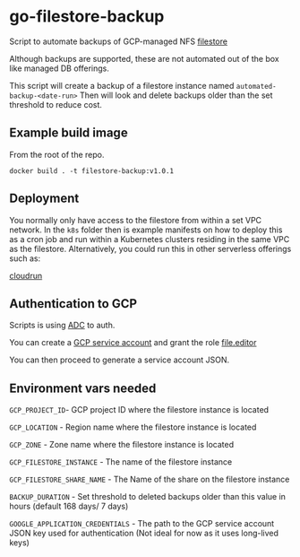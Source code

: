 # go-filestore-backup

Script to automate backups of GCP-managed NFS [filestore](https://cloud.google.com/filestore)

Although backups are supported, these are not automated out of the box like managed DB offerings.

This script will create a backup of a filestore instance named `automated-backup-<date-run>`
Then will look and delete backups older than the set threshold to reduce cost.

## Example build image

From the root of the repo.

`docker build . -t filestore-backup:v1.0.1`

## Deployment

You normally only have access to the filestore from within a set VPC network.
In the `k8s` folder then is example manifests on how to deploy this as a cron job and run within a Kubernetes clusters residing in the same VPC as the filestore.
Alternatively, you could run this in other serverless offerings such as:

[cloudrun](https://cloud.google.com/run)

## Authentication to GCP

Scripts is using [ADC](https://cloud.google.com/docs/authentication/provide-credentials-adc) to auth.

You can create a [GCP service account](https://cloud.google.com/iam/docs/service-account-overview) and grant the role [file.editor](https://cloud.google.com/iam/docs/understanding-roles#cloud-filestore-roles)

You can then proceed to generate a service account JSON.

## Environment vars needed

`GCP_PROJECT_ID`- GCP project ID where the filestore instance is located

`GCP_LOCATION` - Region name where the filestore instance is located

`GCP_ZONE` - Zone name where the filestore instance is located

`GCP_FILESTORE_INSTANCE` - The name of the filestore instance

`GCP_FILESTORE_SHARE_NAME` - The Name of the share on the filestore instance

`BACKUP_DURATION` - Set threshold to deleted backups older than this value in hours (default 168 days/ 7 days)

`GOOGLE_APPLICATION_CREDENTIALS` - The path to the GCP service account JSON key used for authentication (Not ideal for now as it uses long-lived keys)

